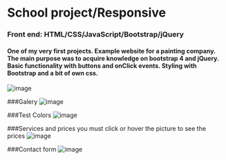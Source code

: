 School project/Responsive
===
### Front end: HTML/CSS/JavaScript/Bootstrap/jQuery
#### One of my very first projects. Example website for a painting company. The main purpose was to acquire knowledge on bootstrap 4 and jQuery. Basic functionality with buttons and onClick events. Styling with Bootstrap and a bit of own css.

![image](https://user-images.githubusercontent.com/55087458/85220993-d52be700-b3b8-11ea-80ce-e8f571b13a27.png)

###Galery
![image](https://user-images.githubusercontent.com/55087458/85221005-f8ef2d00-b3b8-11ea-9fee-ce9ab3b7f684.png)

###Test Colors
![image](https://user-images.githubusercontent.com/55087458/85221027-2d62e900-b3b9-11ea-8450-e9674c521016.png)

###Services and prices
you must click or hover the picture to see the prices
![image](https://user-images.githubusercontent.com/55087458/85221050-613e0e80-b3b9-11ea-9ad8-5369b4e9d85f.png)

###Contact form
![image](https://user-images.githubusercontent.com/55087458/85221060-8894db80-b3b9-11ea-9e87-279f94bbabbf.png)
